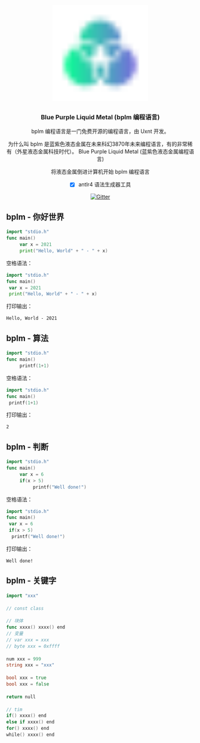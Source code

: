 <div align="center">
<a href="#">
<h1><img src="BPLM.svg" alt="Logo" width="256"></h1>
</a>

### Blue Purple Liquid Metal (bplm 编程语言)

bplm 编程语言是一门免费开源的编程语言，由 Uxnt 开发。 

为什么叫 bplm 是蓝紫色液态金属在未来科幻3870年未来编程语言，有的非常稀有（外星液态金属科技时代）。
Blue Purple Liquid Metal (蓝紫色液态金属编程语言)

将液态金属倒进计算机开始 bplm 编程语言
	
- [x] antlr4 语法生成器工具
	
[![Gitter](https://badges.gitter.im/uxnt/cpp-script.svg)](https://gitter.im/uxnt/cpp-script?utm_source=badge&utm_medium=badge&utm_campaign=pr-badge)

</div>


## bplm - 你好世界
```go
import "stdio.h"
func main()
     var x = 2021
     print("Hello, World" + " - " + x)
```
空格语法：
```go
import "stdio.h"
func main()
 var x = 2021
 print("Hello, World" + " - " + x)
```
打印输出：

```
Hello, World - 2021
```

## bplm - 算法
```go
import "stdio.h"
func main()
     printf(1+1)
```
空格语法：
```go
import "stdio.h"
func main()
 printf(1+1)
```
打印输出：

```
2
```

## bplm - 判断
```go
import "stdio.h"
func main()
     var x = 6
     if(x > 5)
          printf("Well done!")
```
空格语法：
```go
import "stdio.h"
func main()
 var x = 6
 if(x > 5)
  printf("Well done!")
```
打印输出：
```
Well done!
```


## bplm - 关键字


```go
import "xxx"

// const class

// 块体
func xxxx() xxxx() end
// 变量
// var xxx = xxx
// byte xxx = 0xffff

num xxx = 999
string xxx = "xxx"

bool xxx = true 
bool xxx = false 

return null

// tim
if() xxxx() end
else if xxxx() end
for() xxxx() end
while() xxxx() end




```


